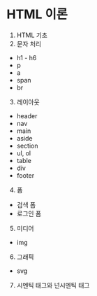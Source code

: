 # HTML 이론

1. HTML 기초
2. 문자 처리
- h1 - h6
- p
- a
- span
- br

3. 레이아웃
- header
- nav
- main
- aside
- section
- ul, ol
- table
- div
- footer

4. 폼
- 검색 폼
- 로그인 폼

5. 미디어
- img

6. 그래픽
- svg

7. 시멘틱 태그와 넌시멘틱 태그